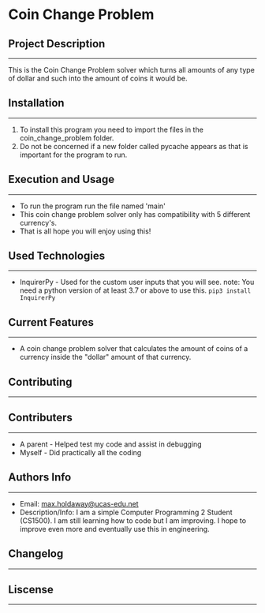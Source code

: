 # Coin Change Problem

## Project Description
---
This is the Coin Change Problem solver which turns all amounts of any type of dollar and such into the amount of coins it would be.

## Installation
---
1. To install this program you need to import the files in the coin_change_problem folder.
2. Do not be concerned if a new folder called pycache appears as that is important for the program to run.   

## Execution and Usage
---

+ To run the program run the file named 'main'
+ This coin change problem solver only has compatibility with 5 different currency's.
+ That is all hope you will enjoy using this!  

## Used Technologies
---

+ InquirerPy - Used for the custom user inputs that you will see. note: You need a python version of at least 3.7 or above to use this.
`pip3 install InquirerPy`  

## Current Features
---
+ A coin change problem solver that calculates the amount of coins of a currency inside the "dollar" amount of that currency.  

## Contributing
---

## Contributers
---

+ A parent - Helped test my code and assist in debugging
+ Myself - Did practically all the coding  

## Authors Info
---

+ Email: max.holdaway@ucas-edu.net
+ Description/Info:
I am a simple Computer Programming 2 Student (CS1500). I am still learning how to code but I am improving. I hope to improve even more and eventually use this in engineering.  

## Changelog
---
  
## Liscense
---
